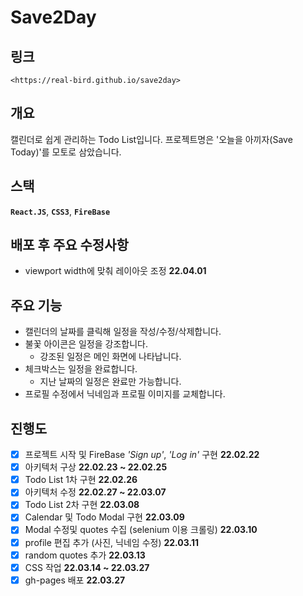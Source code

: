 # Save2Day

## 링크

`<https://real-bird.github.io/save2day>`

## 개요

캘린더로 쉽게 관리하는 Todo List입니다.
프로젝트명은 '오늘을 아끼자(Save Today)'를 모토로 삼았습니다.

## 스택

**`React.JS`**, **`CSS3`**, **`FireBase`**

## 배포 후 주요 수정사항

- viewport width에 맞춰 레이아웃 조정 **22.04.01**

## 주요 기능

- 캘린더의 날짜를 클릭해 일정을 작성/수정/삭제합니다.
- 불꽃 아이콘은 일정을 강조합니다.
  - 강조된 일정은 메인 화면에 나타납니다.
- 체크박스는 일정을 완료합니다.
  - 지난 날짜의 일정은 완료만 가능합니다.
- 프로필 수정에서 닉네임과 프로필 이미지를 교체합니다.

## 진행도

- [x] 프로젝트 시작 및 FireBase _'Sign up'_, _'Log in'_ 구현 **22.02.22**
- [x] 아키텍처 구상 **22.02.23 ~ 22.02.25**
- [x] Todo List 1차 구현 **22.02.26**
- [x] 아키텍처 수정 **22.02.27 ~ 22.03.07**
- [x] Todo List 2차 구현 **22.03.08**
- [x] Calendar 및 Todo Modal 구현 **22.03.09**
- [x] Modal 수정및 quotes 수집 (selenium 이용 크롤링) **22.03.10**
- [x] profile 편집 추가 (사진, 닉네임 수정) **22.03.11**
- [x] random quotes 추가 **22.03.13**
- [x] CSS 작업 **22.03.14 ~ 22.03.27**
- [x] gh-pages 배포 **22.03.27**
